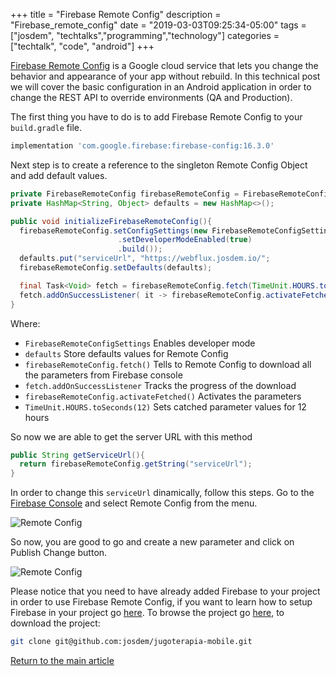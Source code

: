 +++
title =  "Firebase Remote Config"
description = "Firebase_remote_config"
date = "2019-03-03T09:25:34-05:00"
tags = ["josdem", "techtalks","programming","technology"]
categories = ["techtalk", "code", "android"]
+++


[Firebase Remote Config](https://firebase.google.com/docs/remote-config/) is a Google cloud service that lets you change the behavior and appearance of your app without rebuild. In this technical post we will cover the basic configuration in an Android application in order to change the REST API to override environments (QA and Production).

The first thing you have to do is to add Firebase Remote Config to your `build.gradle` file.

```groovy
implementation 'com.google.firebase:firebase-config:16.3.0'
```

Next step is to create a reference to the singleton Remote Config Object and add default values.

```java
private FirebaseRemoteConfig firebaseRemoteConfig = FirebaseRemoteConfig.getInstance();
private HashMap<String, Object> defaults = new HashMap<>();

public void initializeFirebaseRemoteConfig(){
  firebaseRemoteConfig.setConfigSettings(new FirebaseRemoteConfigSettings.Builder()
						.setDeveloperModeEnabled(true)
						.build());
  defaults.put("serviceUrl", "https://webflux.josdem.io/";
  firebaseRemoteConfig.setDefaults(defaults);

  final Task<Void> fetch = firebaseRemoteConfig.fetch(TimeUnit.HOURS.toSeconds(12));
  fetch.addOnSuccessListener( it -> firebaseRemoteConfig.activateFetched() );
}
```

Where:

* `FirebaseRemoteConfigSettings` Enables developer mode
* `defaults` Store defaults values for Remote Config
* `firebaseRemoteConfig.fetch()` Tells to Remote Config to download all the parameters from Firebase console
* `fetch.addOnSuccessListener` Tracks the progress of the download
* `firebaseRemoteConfig.activateFetched()` Activates the parameters
*  `TimeUnit.HOURS.toSeconds(12)` Sets catched parameter values for 12 hours

So now we are able to get the server URL with this method

```java
public String getServiceUrl(){
  return firebaseRemoteConfig.getString("serviceUrl");
}
```

In order to change this `serviceUrl` dinamically, follow this steps. Go to the [Firebase Console](https://console.firebase.google.com/) and select Remote Config from the menu.

![Remote Config](/img/techtalks/android/firebase_remote_config.png)

So now, you are good to go and create a new parameter and click on Publish Change button.


![Remote Config](/img/techtalks/android/firebase_remote_config1.png)


Please notice that you need to have already added Firebase to your project in order to use Firebase Remote Config, if you want to learn how to setup Firebase in your project go [here](https://firebase.google.com/docs/android/setup). To browse the project go [here](https://github.com/josdem/jugoterapia-mobile), to download the project:

```bash
git clone git@github.com:josdem/jugoterapia-mobile.git
```

[Return to the main article](/techtalk/android)
